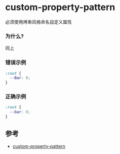 # custom-property-pattern

必须使用烤串风格命名自定义属性

### 为什么?

同上

### 错误示例

```scss
:root {
  --Bar: 0;
}
```

### 正确示例

```scss
:root {
  --bar: 0;
}
```

## 参考

- [custom-property-pattern](https://stylelint.io/user-guide/rules/list/custom-property-pattern)
